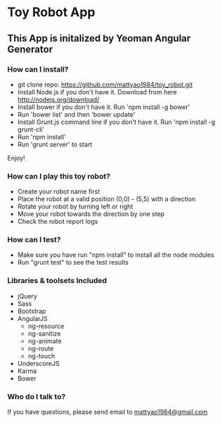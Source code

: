 # Toy Robot App

## This App is initalized by Yeoman Angular Generator

### How can I install? ###

- git clone repo: https://github.com/mattyao1984/toy_robot.git
- Install Node.js if you don't have it. Download from here http://nodejs.org/download/
- Install bower if you don't have it. Run 'npm install -g bower' 
- Run 'bower list' and then 'bower update' 
- Install Grunt.js command line if you don't have it.  Run 'npm install -g grunt-cli'
- Run 'npm install' 
- Run 'grunt server' to start 

Enjoy!

### How can I play this toy robot? ###

- Create your robot name first
- Place the robot at a valid position (0,0) - (5,5) with a direction
- Rotate your robot by turning left or right
- Move your robot towards the direction by one step
- Check the robot report logs

### How can I test? ###

- Make sure you have run "npm install" to install all the node modules
- Run "grunt test" to see the test results

### Libraries & toolsets Included ###

- jQuery
- Sass
- Bootstrap
- AngularJS
  - ng-resource
  - ng-sanitize
  - ng-animate
  - ng-route
  - ng-touch
- UnderscoreJS
- Karma
- Bower

### Who do I talk to? ###

If you have questions, please send email to mattyao1984@gmail.com
